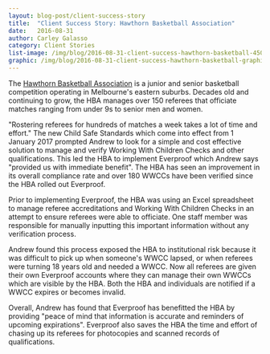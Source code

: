 ```yaml
---
layout: blog-post/client-success-story
title:  "Client Success Story: Hawthorn Basketball Association"
date:   2016-08-31
author: Carley Galasso
category: Client Stories
list-image: /img/blog/2016-08-31-client-success-hawthorn-basketball-450x250.jpg
graphic: /img/blog/2016-08-31-client-success-hawthorn-basketball-graphic.png
---
```


The [Hawthorn Basketball Association][HBA] is a junior and senior basketball competition operating in Melbourne's
eastern suburbs. Decades old and continuing to grow, the HBA manages over 150 referees that officiate matches
ranging from under 9s to senior men and women.

"Rostering referees for hundreds of matches a week takes a lot of time and effort." The new Child Safe Standards
which come into effect from 1 January 2017 prompted Andrew to look for a simple and cost effective solution to
manage and verify Working With Children Checks and other qualifications. This led the HBA to implement Everproof which
Andrew says "provided us with immediate benefit". The HBA has seen an improvement in its overall compliance rate 
and over 180 WWCCs have been verified since the HBA rolled out Everproof.

Prior to implementing Everproof, the HBA was using an Excel spreadsheet to manage referee accreditations and Working
With Children Checks in an attempt to ensure referees were able to officiate. One staff member was responsible for
manually inputting this important information without any verification process.

Andrew found this process exposed the HBA to institutional risk because it was difficult to pick up when someone's
WWCC lapsed, or when referees were turning 18 years old and needed a WWCC. Now all referees are given their own Everproof
accounts where they can manage their own WWCCs which are visible by the HBA. Both the HBA and individuals are
notified if a WWCC expires or becomes invalid.

Overall, Andrew has found that Everproof has benefitted the HBA by providing "peace of mind that information is accurate
and reminders of upcoming expirations". Everproof also saves the HBA the time and effort of chasing up its referees for
photocopies and scanned records of qualifications.




[HBA]: http://www.hawthornbasketball.com.au/
